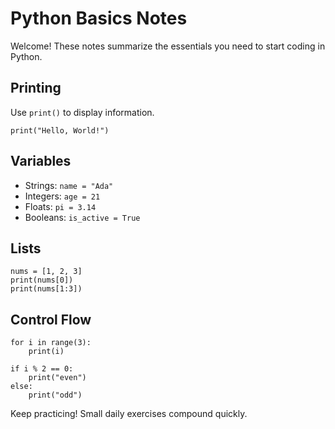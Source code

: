 # Python Basics Notes

Welcome! These notes summarize the essentials you need to start coding in Python.

## Printing

Use `print()` to display information.

```
print("Hello, World!")
```

## Variables

- Strings: `name = "Ada"`
- Integers: `age = 21`
- Floats: `pi = 3.14`
- Booleans: `is_active = True`

## Lists

```
nums = [1, 2, 3]
print(nums[0])
print(nums[1:3])
```

## Control Flow

```
for i in range(3):
    print(i)

if i % 2 == 0:
    print("even")
else:
    print("odd")
```

Keep practicing! Small daily exercises compound quickly.


